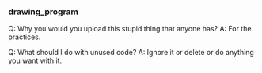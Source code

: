 ### drawing_program

Q: Why you would you upload this stupid thing that anyone has?
A: For the practices.

Q: What should I do with unused code?
A: Ignore it or delete or do anything you want with it.

